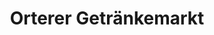 ---
title: "Orterer Getränkemarkt"
url: /muenchen/orterer-getraenkemarkt-zielstattstrasse/
shop: Getränke
---